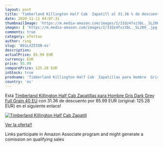 ```yaml
---
layout: post
title: 'Timberland Killington Half Cab  Zapatill al 31.36 % de descuento'
date: 2020-11-11 04:07:31
thumbnailImage: 'https://m.media-amazon.com/images/I/31Qz4fxz3bL._SL200_.jpg'
images: [ 'https://m.media-amazon.com/images/I/31Qz4fxz3bL._SL200_.jpg' ]
comments: true
category: ofertas
author: ring
slug: 'B01LXZIS5N-es'
description:
actualPrice: 85.99 EUR
currency: EUR
price: 85.99
comparePrice: 125.28 EUR
inStock: true
prodname: 'Timberland Killington Half Cab  Zapatillas para Hombre  Gris Dark Grey Full Grain  40 EU'
country: 'es'
---
```


Está [Timberland Killington Half Cab  Zapatillas para Hombre  Gris Dark Grey Full Grain  40 EU](https://www.amazon.es/dp/B01LXZIS5N/?tag=tolees-21) con 31.36 de descuento por 85.99 EUR (original: 125.28 EUR) en el siguiente enlace!

[![Timberland Killington Half Cab  Zapatill](https://m.media-amazon.com/images/I/31Qz4fxz3bL._SL200_.jpg)](https://www.amazon.es/dp/B01LXZIS5N/?tag=tolees-21)

[Ver la oferta!!](https://www.amazon.es/dp/B01LXZIS5N/?tag=tolees-21)

Links participate in Amazon Associate program and might generate a comission on qualifying sales


